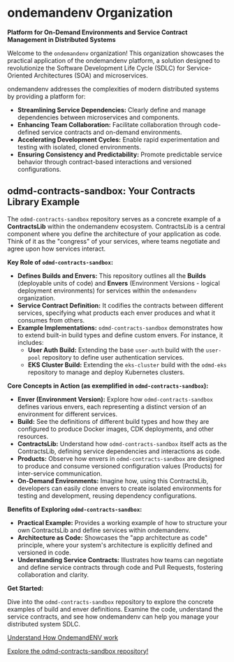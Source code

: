 # ondemandenv Organization

**Platform for On-Demand Environments and Service Contract Management in Distributed Systems**

Welcome to the `ondemandenv` organization! This organization showcases the practical application of the ondemandenv platform, a solution designed to revolutionize the Software Development Life Cycle (SDLC) for Service-Oriented Architectures (SOA) and microservices.

ondemandenv addresses the complexities of modern distributed systems by providing a platform for:

*   **Streamlining Service Dependencies:**  Clearly define and manage dependencies between microservices and components.
*   **Enhancing Team Collaboration:** Facilitate collaboration through code-defined service contracts and on-demand environments.
*   **Accelerating Development Cycles:** Enable rapid experimentation and testing with isolated, cloned environments.
*   **Ensuring Consistency and Predictability:**  Promote predictable service behavior through contract-based interactions and versioned configurations.

## odmd-contracts-sandbox: Your Contracts Library Example

The `odmd-contracts-sandbox` repository serves as a concrete example of a **ContractsLib** within the ondemandenv ecosystem.  ContractsLib is a central component where you define the architecture of your application as code. Think of it as the "congress" of your services, where teams negotiate and agree upon how services interact.

**Key Role of `odmd-contracts-sandbox`:**

*   **Defines Builds and Envers:** This repository outlines all the **Builds** (deployable units of code) and **Envers** (Environment Versions - logical deployment environments) for services within the `ondemandenv` organization.
*   **Service Contract Definition:** It codifies the contracts between different services, specifying what products each enver produces and what it consumes from others.
*   **Example Implementations:**  `odmd-contracts-sandbox` demonstrates how to extend built-in build types and define custom envers. For instance, it includes:
    *   **User Auth Build:**  Extending the base `user-auth` build with the `user-pool` repository to define user authentication services.
    *   **EKS Cluster Build:**  Extending the `eks-cluster` build with the `odmd-eks` repository to manage and deploy Kubernetes clusters.

**Core Concepts in Action (as exemplified in `odmd-contracts-sandbox`):**

*   **Enver (Environment Version):**  Explore how `odmd-contracts-sandbox` defines various envers, each representing a distinct version of an environment for different services.
*   **Build:**  See the definitions of different build types and how they are configured to produce Docker images, CDK deployments, and other resources.
*   **ContractsLib:** Understand how `odmd-contracts-sandbox` itself acts as the ContractsLib, defining service dependencies and interactions as code.
*   **Products:** Observe how envers in `odmd-contracts-sandbox` are designed to produce and consume versioned configuration values (Products) for inter-service communication.
*   **On-Demand Environments:**  Imagine how, using this ContractsLib, developers can easily clone envers to create isolated environments for testing and development, reusing dependency configurations.

**Benefits of Exploring `odmd-contracts-sandbox`:**

*   **Practical Example:**  Provides a working example of how to structure your own ContractsLib and define services within ondemandenv.
*   **Architecture as Code:** Showcases the "app architecture as code" principle, where your system's architecture is explicitly defined and versioned in code.
*   **Understanding Service Contracts:** Illustrates how teams can negotiate and define service contracts through code and Pull Requests, fostering collaboration and clarity.

**Get Started:**

Dive into the `odmd-contracts-sandbox` repository to explore the concrete examples of build and enver definitions. Examine the code, understand the service contracts, and see how ondemandenv can help you manage your distributed system SDLC.

[Understand How OndemandENV work ](https://github.com/ondemandenv/INTRO.MD)

[Explore the odmd-contracts-sandbox repository!](https://github.com/ondemandenv/)
